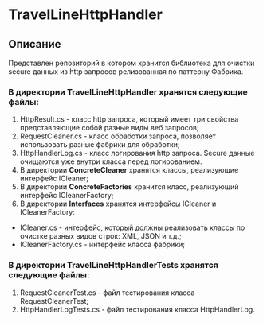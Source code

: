 # TravelLineHttpHandler
## Описание
Представлен репозиторий в котором хранится библиотека для очистки secure данных из http запросов релизованная по паттерну Фабрика. 

### В директории **TravelLineHttpHandler** хранятся следующие файлы:

1. HttpResult.cs - класс http запроса, который имеет три свойства представляющие собой разные виды веб запросов;
2. RequestCleaner.cs - класс обработки запроса, позволяет использовать разные фабрики для обработки;
3. HttpHandlerLog.cs - класс логирования http запроса. Secure данные очищаются уже внутри класса перед логированием.
4. В директории **ConcreteCleaner** хранятся классы, реализующие интерфейс ICleaner;
5. В директории **ConcreteFactories** хранится класс, реализующий интерфейс ICleanerFactory;
6. В директории **Interfaces** хранятся интерфейсы ICleaner и ICleanerFactory:
* ICleaner.cs - интерфейс, который должны реализовать классы по очистке разных видов строк: XML, JSON и т.д.;
* ICleanerFactory.cs - интерфейс класса фабрики;

### В директории **TravelLineHttpHandlerTests** хранятся следующие файлы:

1. RequestCleanerTest.cs - файл тестирования класса RequestCleanerTest;
2. HttpHandlerLogTests.cs - файл тестирования класса HttpHandlerLog.
